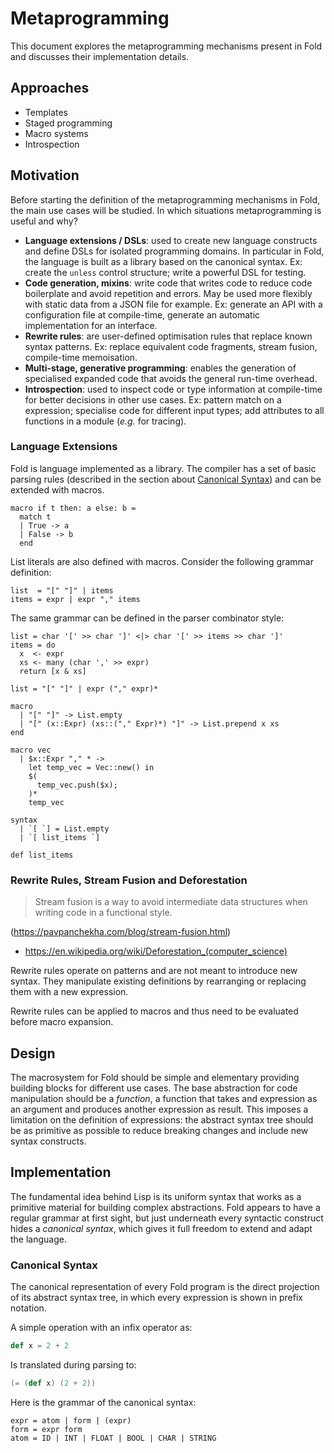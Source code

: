 # Metaprogramming

This document explores the metaprogramming mechanisms present in Fold and
discusses their implementation details.

## Approaches

- Templates
- Staged programming
- Macro systems
- Introspection


## Motivation

Before starting the definition of the metaprogramming mechanisms in Fold, the
main use cases will be studied. In which situations metaprogramming is useful
and why?

- **Language extensions / DSLs**: used to create new language constructs and
  define DSLs for isolated programming domains. In particular in Fold, the
  language is built as a library based on the canonical syntax. Ex: create the
  `unless` control structure; write a powerful DSL for testing.
- **Code generation, mixins**: write code that writes code to reduce code
  boilerplate and avoid repetition and errors. May be used more flexibly with
  static data from a JSON file for example. Ex: generate an API with a
  configuration file at compile-time, generate an automatic implementation for
  an interface.
- **Rewrite rules**: are user-defined optimisation rules that replace known
  syntax patterns. Ex: replace equivalent code fragments, stream fusion,
  compile-time memoisation.
- **Multi-stage, generative programming**: enables the generation of
  specialised expanded code that avoids the general run-time overhead.
- **Introspection**: used to inspect code or type information at compile-time
  for better decisions in other use cases. Ex: pattern match on a expression;
  specialise code for different input types; add attributes to all functions in
  a module (_e.g._ for tracing).

### Language Extensions

Fold is language implemented as a library. The compiler has a set of basic
parsing rules (described in the section about [Canonical Syntax](#canonical-syntax))
and can be extended with macros.


```
macro if t then: a else: b =
  match t
  | True -> a
  | False -> b
  end
```

List literals are also defined with macros. Consider the following grammar
definition:

```
list  = "[" "]" | items
items = expr | expr "," items
```

The same grammar can be defined in the parser combinator style:

```
list = char '[' >> char ']' <|> char '[' >> items >> char ']'
items = do
  x  <- expr
  xs <- many (char ',' >> expr)
  return [x & xs]
```

```
list = "[" "]" | expr ("," expr)*

macro
  | "[" "]" -> List.empty
  | "[" (x::Expr) (xs::("," Expr)*) "]" -> List.prepend x xs
end

macro vec
  | $x::Expr "," * ->
    let temp_vec = Vec::new() in
    $(
      temp_vec.push($x);
    )*
    temp_vec
```

```
syntax
  | `[ `] = List.empty
  | `[ list_items `]

def list_items
```


### Rewrite Rules, Stream Fusion and Deforestation

> Stream fusion is a way to avoid intermediate data structures when writing
> code in a functional style.

(<https://pavpanchekha.com/blog/stream-fusion.html>)

- <https://en.wikipedia.org/wiki/Deforestation_(computer_science)>

Rewrite rules operate on patterns and are not meant to introduce new syntax.
They manipulate existing definitions by rearranging or replacing them with a
new expression.

Rewrite rules can be applied to macros and thus need to be evaluated before
macro expansion.


## Design

The macrosystem for Fold should be simple and elementary providing building
blocks for different use cases. The base abstraction for code manipulation
should be a _function_, a function that takes and expression as an argument and
produces another expression as result. This imposes a limitation on the
definition of expressions: the abstract syntax tree should be as primitive as
possible to reduce breaking changes and include new syntax constructs.


## Implementation

The fundamental idea behind Lisp is its uniform syntax that works as a
primitive material for building complex abstractions. Fold appears to have a
regular grammar at first sight, but just underneath every syntactic construct
hides a _canonical syntax_, which gives it full freedom to extend and adapt the
language.


### Canonical Syntax

The canonical representation of every Fold program is the direct projection of
its abstract syntax tree, in which every expression is shown in prefix
notation.

A simple operation with an infix operator as:

```scala
def x = 2 + 2
```

Is translated during parsing to:

```scala
(= (def x) (2 + 2))
```

Here is the grammar of the canonical syntax:

```
expr = atom | form | (expr)
form = expr form
atom = ID | INT | FLOAT | BOOL | CHAR | STRING
```

